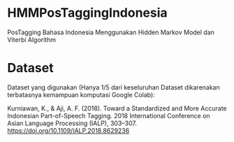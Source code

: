 # HMMPosTaggingIndonesia
PosTagging Bahasa Indonesia Menggunakan Hidden Markov Model dan Viterbi Algorithm 
# Dataset
Dataset yang digunakan (Hanya 1/5 dari keseluruhan Dataset dikarenakan terbatasnya kemampuan komputasi Google Colab):

Kurniawan, K., & Aji, A. F. (2018). Toward a Standardized and More Accurate Indonesian Part-of-Speech Tagging. 2018 International Conference on Asian Language Processing (IALP), 303–307. https://doi.org/10.1109/IALP.2018.8629236
